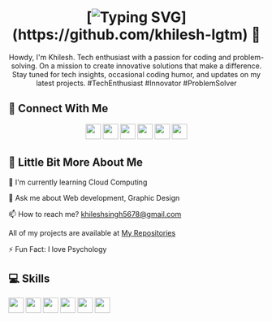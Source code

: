 # <h1 align="center"/>[![Typing SVG](https://readme-typing-svg.herokuapp.com?size=25&duration=3000&color=20D2D6&multiline=true&height=100&lines=Hi+there+I'm+Khilesh+Bhakuni+%F0%9F%98%81;Welcome+to+my+github+profile!)](https://github.com/khilesh-Igtm) 👋 
 <!-- <img width="20%" src="https://i.imgur.com/u2WLlB8.gif" /> --> 
  
 <p align="center"/> Howdy, I'm Khilesh. Tech enthusiast with a passion for coding and problem-solving. On a mission to create innovative solutions that make a difference. Stay tuned for tech insights, occasional coding humor, and updates on my latest projects. #TechEnthusiast #Innovator #ProblemSolver
  
 ## 👥 Connect With Me 
 <p align="center"> 
 <a href="https://www.linkedin.com/in/khilesh1011/"><img src="https://img.shields.io/badge/linkedin-%230077B5.svg?style=for-the-badge&logo=linkedin&logoColor=white" style="margin-bottom: 4px;" height="30px" target="_blank"></a> 
 <a href="https://twitter.com/nebula8508"><img src="https://img.shields.io/badge/Twitter-%231DA1F2.svg?style=for-the-badge&logo=Twitter&logoColor=white" style="margin-bottom: 4px;" height="30px" target="_blank"></a> 
 <a href="#"><img src="https://img.shields.io/badge/Discord-%237289DA.svg?style=for-the-badge&logo=discord&logoColor=white" style="margin-bottom: 4px;" height="30px" target="_blank"></a> 
 <a href="#"><img src="https://img.shields.io/badge/Facebook-%231877F2.svg?style=for-the-badge&logo=Facebook&logoColor=white" style="margin-bottom: 4px;" height="30px" target="_blank"></a> 
 <a href="#"><img src="https://img.shields.io/badge/Instagram-%23E4405F.svg?style=for-the-badge&logo=Instagram&logoColor=white" style="margin-bottom: 4px;" height="30px" target="_blank"></a> 
 <a href="#"><img src="https://img.shields.io/badge/YouTube-%23FF0000.svg?style=for-the-badge&logo=YouTube&logoColor=white" style="margin-bottom: 4px;" height="30px" target="_blank"></a> 
 <a href="#><img src="https://img.shields.io/badge/Reddit-FF4500?style=for-the-badge&logo=reddit&logoColor=white" style="margin-bottom: 4px;" height="30px" target="_blank"></a> 
 </p> 
  
 ## 💫 Little Bit More About Me 
 <p>🌱 I'm currently learning Cloud Computing</p> 
 <p>💬 Ask me about Web development, Graphic Design</p> 
 <p>📫 How to reach me? <a href="khileshsingh5678@gmail.com">khileshsingh5678@gmail.com</a></p> 
 <p>All of my projects are available at <a href="https://github.com/khilesh-Igtm?tab=repositories">My Repositories</a></p> 
 <p>⚡ Fun Fact: I love Psychology</p> 
  
 ## 💻 Skills 
 <p> 
 <img src="https://img.shields.io/badge/python-%2300599C.svg?style=for-the-badge&logo=Python&logoColor=white" style="margin-bottom: 4px;" height="30px"> 
 <img src="https://img.shields.io/badge/html5-%23E34F26.svg?style=for-the-badge&logo=Java&logoColor=white" style="margin-bottom: 4px;" height="30px"> 
 <img src="https://img.shields.io/badge/css3-%231572B6.svg?style=for-the-badge&logo=Javascript&logoColor=white" style="margin-bottom: 4px;" height="30px"> 
 <img src="https://img.shields.io/badge/bootstrap-%23563D7C.svg?style=for-the-badge&logo=PHP&logoColor=white" style="margin-bottom: 4px;" height="30px"> 
 <img src="https://img.shields.io/badge/git-%23F05033.svg?style=for-the-badge&logo=git&logoColor=white" style="margin-bottom: 4px;" height="30px"> 
 <img src="https://img.shields.io/badge/Linux-FCC624?style=for-the-badge&logo=SQL&logoColor=black" style="margin-bottom: 4px;" height="30px"> 
 </p> 
